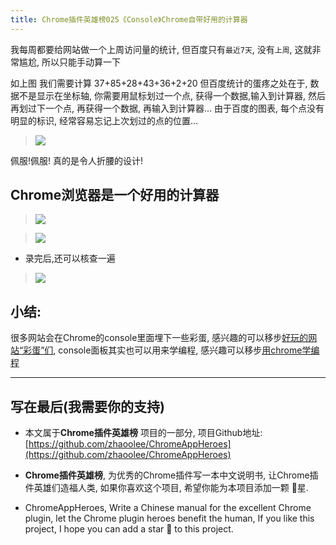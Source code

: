 ```yaml
---
title: Chrome插件英雄榜025《Console》Chrome自带好用的计算器
---
```

我每周都要给网站做一个上周访问量的统计, 但百度只有`最近7天`, 没有`上周`, 这就非常尴尬, 所以只能手动算一下

如上图 我们需要计算 37+85+28+43+36+2+20 但百度统计的蛋疼之处在于, 数据不是显示在坐标轴, 你需要用鼠标划过一个点, 获得一个数据,输入到计算器, 然后再划过下一个点, 再获得一个数据, 再输入到计算器... 由于百度的图表, 每个点没有明显的标识, 经常容易忘记上次划过的点的位置...

> ![](https://www.v2fy.com/asset/025_console/beabeaeec0f9446f8f5d9ad911ec1edb.gif)

佩服!佩服! 真的是令人折腰的设计!


## Chrome浏览器是一个好用的计算器
> ![](https://www.v2fy.com/asset/025_console/fba3f701a1c74087a9827d6979b93468.gif)

> ![](https://www.v2fy.com/asset/025_console/eae941b0cd234921969d3a97037605b7.png)

- 录完后,还可以核查一遍
> ![](https://www.v2fy.com/asset/025_console/d30715ac89644844b499423f132a995a.gif)


## 小结:
很多网站会在Chrome的console里面埋下一些彩蛋, 感兴趣的可以移步[好玩的网站“彩蛋”们](https://www.jianshu.com/p/5fbab2e0206d), console面板其实也可以用来学编程, 感兴趣可以移步[用chrome学编程](https://www.jianshu.com/p/216539baebb8)

---

## 写在最后(我需要你的支持)
- 本文属于**Chrome插件英雄榜** 项目的一部分, 项目Github地址: [https://github.com/zhaoolee/ChromeAppHeroes](https://github.com/zhaoolee/ChromeAppHeroes)

- **Chrome插件英雄榜**, 为优秀的Chrome插件写一本中文说明书, 让Chrome插件英雄们造福人类, 如果你喜欢这个项目, 希望你能为本项目添加一颗 🌟星.

- ChromeAppHeroes, Write a Chinese manual for the excellent Chrome plugin, let the Chrome plugin heroes benefit the human, If you like this project, I hope you can add a star 🌟 to this project.





